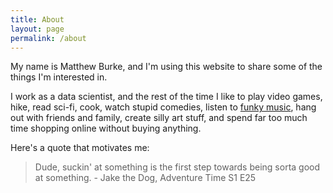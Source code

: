```yaml
---
title: About
layout: page
permalink: /about
---
```


My name is Matthew Burke, and I'm using this website to share some of the things I'm interested in.

I work as a data scientist, and the rest of the time I like to play video games, hike, read sci-fi, cook, watch stupid comedies, listen to [funky music](https://vulfpeck.com/), hang out with friends and family, create silly art stuff, and spend far too much time shopping online without buying anything.

Here's a quote that motivates me:

> Dude, suckin' at something is the first step towards being sorta good at something. - Jake the Dog, Adventure Time S1 E25

